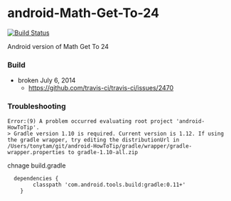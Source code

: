 android-Math-Get-To-24
======================
[![Build Status](https://travis-ci.org/tonytamsf/android-Math-Get-To-24.svg?branch=master)](https://travis-ci.org/tonytamsf/android-Math-Get-To-24)

Android version of Math Get To 24

### Build
- broken July 6, 2014
   - https://github.com/travis-ci/travis-ci/issues/2470

### Troubleshooting

```
Error:(9) A problem occurred evaluating root project 'android-HowToTip'.
> Gradle version 1.10 is required. Current version is 1.12. If using the gradle wrapper, try editing the distributionUrl in /Users/tonytam/git/android-HowToTip/gradle/wrapper/gradle-wrapper.properties to gradle-1.10-all.zip
````

chnage build.gradle
```
  dependencies {
        classpath 'com.android.tools.build:gradle:0.11+'
    }
```
